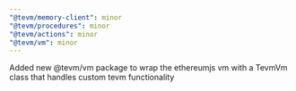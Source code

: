 ```yaml
---
"@tevm/memory-client": minor
"@tevm/procedures": minor
"@tevm/actions": minor
"@tevm/vm": minor
---
```


Added new @tevm/vm package to wrap the ethereumjs vm with a TevmVm class that handles custom tevm functionality
